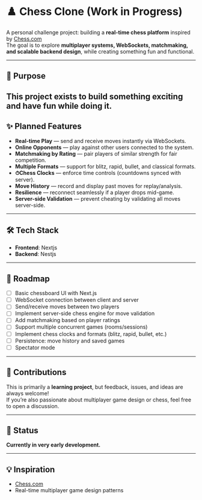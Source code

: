 # ♟️ Chess Clone (Work in Progress)

A personal challenge project: building a **real-time chess platform** inspired by [Chess.com](https://www.chess.com/)  
The goal is to explore **multiplayer systems, WebSockets, matchmaking, and scalable backend design**, while creating something fun and functional.

---

## 🎯 Purpose

## This project exists to **build something exciting and have fun while doing it**.

## ✨ Planned Features

- **Real-time Play** — send and receive moves instantly via WebSockets.
- **Online Opponents** — play against other users connected to the system.
- **Matchmaking by Rating** — pair players of similar strength for fair competition.
- **Multiple Formats** — support for blitz, rapid, bullet, and classical formats.
- **⏱Chess Clocks** — enforce time controls (countdowns synced with server).
- **Move History** — record and display past moves for replay/analysis.
- **Resilience** — reconnect seamlessly if a player drops mid-game.
- **Server-side Validation** — prevent cheating by validating all moves server-side.

---

## 🛠️ Tech Stack

- **Frontend**: Nextjs
- **Backend**: Nestjs

---

## 🚀 Roadmap

- [ ] Basic chessboard UI with Next.js
- [ ] WebSocket connection between client and server
- [ ] Send/receive moves between two players
- [ ] Implement server-side chess engine for move validation
- [ ] Add matchmaking based on player ratings
- [ ] Support multiple concurrent games (rooms/sessions)
- [ ] Implement chess clocks and formats (blitz, rapid, bullet, etc.)
- [ ] Persistence: move history and saved games
- [ ] Spectator mode

---

## 🤝 Contributions

This is primarily a **learning project**, but feedback, issues, and ideas are always welcome!  
If you’re also passionate about multiplayer game design or chess, feel free to open a discussion.

---

## 📌 Status

**Currently in very early development.**

---

## 💡 Inspiration

- [Chess.com](https://www.chess.com/)
- Real-time multiplayer game design patterns
